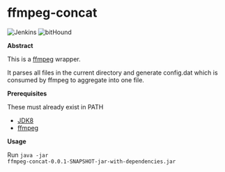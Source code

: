 # ffmpeg-concat
![Jenkins](https://img.shields.io/jenkins/s/https/jenkins.qa.ubuntu.com/view/Precise/view/All%20Precise/job/precise-desktop-amd64_default.svg)
![bitHound](https://img.shields.io/bithound/dependencies/github/rexxars/sse-channel.svg)

**Abstract**

This is a [ffmpeg](https://www.ffmpeg.org/download.html) wrapper.

It parses all files in the current directory and generate config.dat which is consumed by ffmpeg to aggregate into one file.

**Prerequisites**

These must already exist in PATH

* [JDK8](http://www.oracle.com/technetwork/java/javase/downloads/jdk8-downloads-2133151.html)
* [ffmpeg](https://www.ffmpeg.org/download.html)

**Usage**

Run <code>java -jar ffmpeg-concat-0.0.1-SNAPSHOT-jar-with-dependencies.jar</code>
